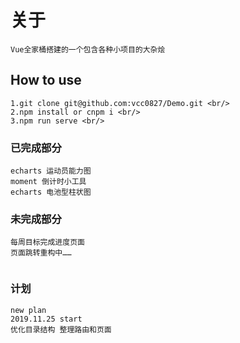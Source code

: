 # 关于

    Vue全家桶搭建的一个包含各种小项目的大杂烩

## How to use

    1.git clone git@github.com:vcc0827/Demo.git <br/>
    2.npm install or cnpm i <br/>
    3.npm run serve <br/>

### 已完成部分

    echarts 运动员能力图
    moment 倒计时小工具
    echarts 电池型柱状图
### 未完成部分
    每周目标完成进度页面
    页面跳转重构中……
    
<img :src="./assets/graphical.png">

### 计划
    new plan 
    2019.11.25 start
    优化目录结构 整理路由和页面 
